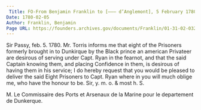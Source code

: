 ```yaml
---
 Title: FO-From Benjamin Franklin to [——— d’Anglemont], 5 February 1780
Date: 1780-02-05
Author: Franklin, Benjamin
Page URL: https://founders.archives.gov/documents/Franklin/01-31-02-0320
---
```


Sir
Passy, feb. 5. 1780.
Mr. Torris informs me that eight of the Prisoners formerly brought in to Dunkirque by the Black prince an american Privateer are desirous of serving under Capt. Ryan in the fearnot, and that the said Captain knowing them, and placing Confidence in them, is desirous of having them in his service; I do hereby request that you would be pleased to deliver the said Eight Prisoners to Capt. Ryan where in you will much oblige me, who have the honour to be. Sir, y. m. o. & most h. S.

M. Le Commissaire des Ports et Arsenaux de la Marine pour le departement de Dunkerque.

